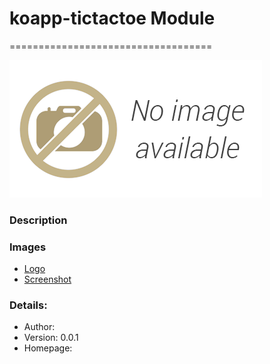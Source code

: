 # koapp-tictactoe Module
===================================

![koapp-tictactoe-popover](images/popover.png)

### Description




### Images
- [Logo](images/logo.png)
- [Screenshot](images/screenshot01.png)


### Details:

- Author: 
- Version: 0.0.1
- Homepage: 
